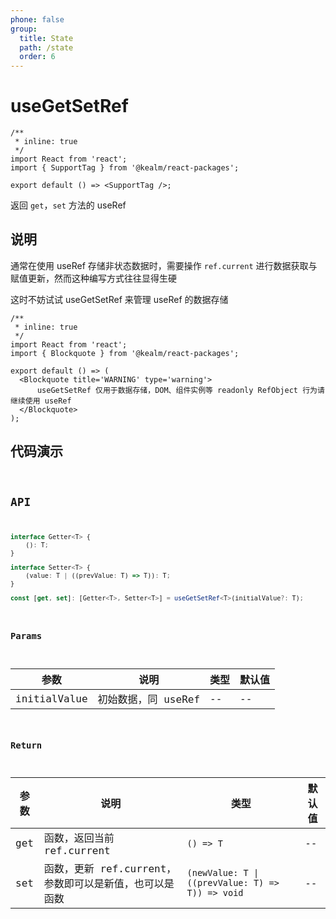 ```yaml
---
phone: false
group:
  title: State
  path: /state
  order: 6
---
```


# useGetSetRef

```tsx
/**
 * inline: true
 */
import React from 'react';
import { SupportTag } from '@kealm/react-packages';

export default () => <SupportTag />;
```

返回 `get`，`set` 方法的 useRef

## 说明

通常在使用 useRef 存储非状态数据时，需要操作 `ref.current` 进行数据获取与赋值更新，然而这种编写方式往往显得生硬

这时不妨试试 useGetSetRef 来管理 useRef 的数据存储

```tsx
/**
 * inline: true
 */
import React from 'react';
import { Blockquote } from '@kealm/react-packages';

export default () => (
  <Blockquote title='WARNING' type='warning'>
      useGetSetRef 仅用于数据存储，DOM、组件实例等 readonly RefObject 行为请继续使用 useRef
  </Blockquote>
);
```

## 代码演示

<code 
  src='./demos/demo.tsx'
  title='基本用法'
  description='与原生 useRef 存储数据行为一致，useGetSetRef 返回 get，set 方法让我们可以更抽象的操作数据'
 />

## API

```ts
interface Getter<T> {
    (): T;
}

interface Setter<T> {
    (value: T | ((prevValue: T) => T)): T;
}

const [get, set]: [Getter<T>, Setter<T>] = useGetSetRef<T>(initialValue?: T);
```

### Params

| 参数 | 说明               | 类型         | 默认值 |
|------|--------------------|--------------|--------|
| initialValue | 初始数据，同 useRef | -- | -- |

### Return

| 参数 | 说明                                                   | 类型                                             | 默认值 |
| ---- | ------------------------------------------------------ | ------------------------------------------------ | ------ |
| get  | 函数，返回当前 ref.current                             | `() => T`                                        | --     |
| set  | 函数，更新 ref.current，参数即可以是新值，也可以是函数 | `(newValue: T \| ((prevValue: T) => T)) => void` | --     |

